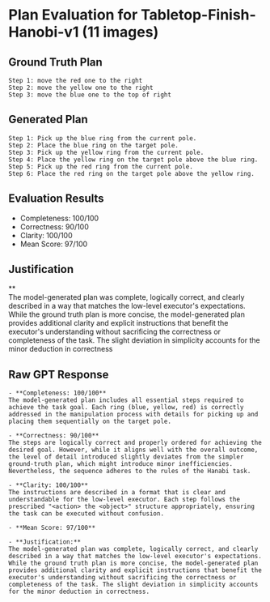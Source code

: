 # Plan Evaluation for Tabletop-Finish-Hanobi-v1 (11 images)

## Ground Truth Plan
```
Step 1: move the red one to the right
Step 2: move the yellow one to the right
Step 3: move the blue one to the top of right
```

## Generated Plan
```
Step 1: Pick up the blue ring from the current pole.
Step 2: Place the blue ring on the target pole.
Step 3: Pick up the yellow ring from the current pole.
Step 4: Place the yellow ring on the target pole above the blue ring.
Step 5: Pick up the red ring from the current pole.
Step 6: Place the red ring on the target pole above the yellow ring.
```

## Evaluation Results
- Completeness: 100/100
- Correctness: 90/100
- Clarity: 100/100
- Mean Score: 97/100

## Justification
**  
The model-generated plan was complete, logically correct, and clearly described in a way that matches the low-level executor's expectations. While the ground truth plan is more concise, the model-generated plan provides additional clarity and explicit instructions that benefit the executor's understanding without sacrificing the correctness or completeness of the task. The slight deviation in simplicity accounts for the minor deduction in correctness

## Raw GPT Response
```
- **Completeness: 100/100**  
The model-generated plan includes all essential steps required to achieve the task goal. Each ring (blue, yellow, red) is correctly addressed in the manipulation process with details for picking up and placing them sequentially on the target pole.

- **Correctness: 90/100**  
The steps are logically correct and properly ordered for achieving the desired goal. However, while it aligns well with the overall outcome, the level of detail introduced slightly deviates from the simpler ground-truth plan, which might introduce minor inefficiencies. Nevertheless, the sequence adheres to the rules of the Hanabi task.

- **Clarity: 100/100**  
The instructions are described in a format that is clear and understandable for the low-level executor. Each step follows the prescribed "<action> the <object>" structure appropriately, ensuring the task can be executed without confusion.

- **Mean Score: 97/100**  

- **Justification:**  
The model-generated plan was complete, logically correct, and clearly described in a way that matches the low-level executor's expectations. While the ground truth plan is more concise, the model-generated plan provides additional clarity and explicit instructions that benefit the executor's understanding without sacrificing the correctness or completeness of the task. The slight deviation in simplicity accounts for the minor deduction in correctness.
```
